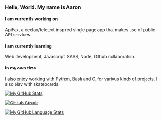 ### Hello, World. My name is Aaron

#### I am currently working on
ApiFax, a ceefax/teletext inspired single page app that makes use of public API services.

#### I am currently learning
Web development, Javascript, SASS, Node, Github collaboration.

#### In my own time
I also enjoy working with Python, Bash and C, for various kinds of projects. I also play with skateboards.

[![My GitHub Stats](https://github-readme-stats.vercel.app/api/?username=aaron-watts&count_private=true&showicons=true&theme=gruvbox)]()

[![GitHub Streak](http://github-readme-streak-stats.herokuapp.com?user=aaron-watts&theme=gruvbox)](https://git.io/streak-stats)

[![My GitHub Language Stats](https://github-readme-stats.vercel.app/api/top-langs/?username=aaron-watts&langs_count=5&theme=gruvbox&layout=compact)]()


<!--
**aaron-watts/aaron-watts** is a ✨ _special_ ✨ repository because its `README.md` (this file) appears on your GitHub profile.

Here are some ideas to get you started:

- 🔭 I’m currently working on ...
- 🌱 I’m currently learning ...
- 👯 I’m looking to collaborate on ...
- 🤔 I’m looking for help with ...
- 💬 Ask me about ...
- 📫 How to reach me: ...
- 😄 Pronouns: ...
- ⚡ Fun fact: ...
-->
